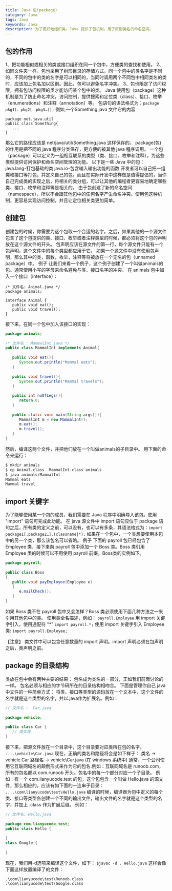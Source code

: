 ```yaml
---
title: Java 包(package)
category: Java
tags: Java
keywords: Java
description: 为了更好地组织类，Java 提供了包机制，用于区别类名的命名空间。
---
```

## 包的作用
1、把功能相似或相关的类或接口组织在同一个包中，方便类的查找和使用。
2、如同文件夹一样，包也采用了树形目录的存储方式。同一个包中的类名字是不同的，不同的包中的类的名字是可以相同的，当同时调用两个不同包中相同类名的类时，应该加上包名加以区别。因此，包可以避免名字冲突。
3、包也限定了访问权限，拥有包访问权限的类才能访问某个包中的类。
Java 使用包（package）这种机制是为了防止命名冲突，访问控制，提供搜索和定位类（class）、接口、枚举（enumerations）和注释（annotation）等。
包语句的语法格式为：`package pkg1[．pkg2[．pkg3…]];`
例如,一个Something.java 文件它的内容
```
package net.java.util
public class Something{
   ...
}
```
那么它的路径应该是 net/java/util/Something.java 这样保存的。 package(包) 的作用是把不同的 java 程序分类保存，更方便的被其他 java 程序调用。
一个包（package）可以定义为一组相互联系的类型（类、接口、枚举和注释），为这些类型提供访问保护和命名空间管理的功能。
以下是一些 Java 中的包：
java.lang-打包基础的类
java.io-包含输入输出功能的函数
开发者可以自己把一组类和接口等打包，并定义自己的包。而且在实际开发中这样做是值得提倡的，当你自己完成类的实现之后，将相关的类分组，可以让其他的编程者更容易地确定哪些类、接口、枚举和注释等是相关的。
由于包创建了新的命名空间（namespace），所以不会跟其他包中的任何名字产生命名冲突。使用包这种机制，更容易实现访问控制，并且让定位相关类更加简单。
## 创建包
创建包的时候，你需要为这个包取一个合适的名字。之后，如果其他的一个源文件包含了这个包提供的类、接口、枚举或者注释类型的时候，都必须将这个包的声明放在这个源文件的开头。
包声明应该在源文件的第一行，每个源文件只能有一个包声明，这个文件中的每个类型都应用于它。
如果一个源文件中没有使用包声明，那么其中的类，函数，枚举，注释等将被放在一个无名的包（unnamed package）中。
例子
让我们来看一个例子，这个例子创建了一个叫做animals的包。通常使用小写的字母来命名避免与类、接口名字的冲突。
在 animals 包中加入一个接口（interface）：
```+java
/* 文件名: Animal.java */
package animals;
 
interface Animal {
   public void eat();
   public void travel();
}
```
接下来，在同一个包中加入该接口的实现：
```java
package animals;
 
/* 文件名 : MammalInt.java */
public class MammalInt implements Animal{
 
   public void eat(){
      System.out.println("Mammal eats");
   }
 
   public void travel(){
      System.out.println("Mammal travels");
   } 
 
   public int noOfLegs(){
      return 0;
   }
 
   public static void main(String args[]){
      MammalInt m = new MammalInt();
      m.eat();
      m.travel();
   }
}
```
然后，编译这两个文件，并把他们放在一个叫做animals的子目录中。 用下面的命令来运行：
```bash
$ mkdir animals
$ cp Animal.class  MammalInt.class animals
$ java animals/MammalInt
Mammal eats
Mammal travel
```
## import 关键字
为了能够使用某一个包的成员，我们需要在 Java 程序中明确导入该包。使用 "import" 语句可完成此功能。
在 java 源文件中 import 语句应位于 package 语句之后，所有类的定义之前，可以没有，也可以有多条，其语法格式为：`import package1[.package2…].(classname|*);`
如果在一个包中，一个类想要使用本包中的另一个类，那么该包名可以省略。
例子
下面的 payroll 包已经包含了 Employee 类，接下来向 payroll 包中添加一个 Boss 类。Boss 类引用 Employee 类的时候可以不用使用 payroll 前缀，Boss类的实例如下。
```java
package payroll;
 
public class Boss
{
   public void payEmployee(Employee e)
   {
      e.mailCheck();
   }
}
```
如果 Boss 类不在 payroll 包中又会怎样？Boss 类必须使用下面几种方法之一来引用其他包中的类。
使用类全名描述，例如：
`payroll.Employee`
用 import 关键字引入，使用通配符 "*"
`import payroll.*;`
使用 import 关键字引入 Employee 类:
`import payroll.Employee;`

【注意】
类文件中可以包含任意数量的 import 声明。import 声明必须在包声明之后，类声明之前。
## package 的目录结构
类放在包中会有两种主要的结果：
包名成为类名的一部分，正如我们前面讨论的一样。
包名必须与相应的字节码所在的目录结构相吻合。
下面是管理你自己 java 中文件的一种简单方式：
将类、接口等类型的源码放在一个文本中，这个文件的名字就是这个类型的名字，并以.java作为扩展名。例如：
```java
// 文件名 :  Car.java
 
package vehicle;
 
public class Car {
   // 类实现  
}
```
接下来，把源文件放在一个目录中，这个目录要对应类所在包的名字。
`....\vehicle\Car.java`
现在，正确的类名和路径将会是如下样子：
类名 -> vehicle.Car
路径名 -> vehicle\Car.java (在 windows 系统中)
通常，一个公司使用它互联网域名的颠倒形式来作为它的包名.例如：互联网域名是 runoob.com，所有的包名都以 com.runoob 开头。包名中的每一个部分对应一个子目录。
例如：有一个 com.lianyucode.test 的包，这个包包含一个叫做 Hello.java 的源文件，那么相应的，应该有如下面的一连串子目录：
`....\com\lianyucode\test\Hello.java`
编译的时候，编译器为包中定义的每个类、接口等类型各创建一个不同的输出文件，输出文件的名字就是这个类型的名字，并加上 .class 作为扩展后缀。 例如：

```java
// 文件名: Hello.java
 
package com.lianyucode.test;
public class Hello {
      
}
class Google {
      
}
```
现在，我们用-d选项来编译这个文件，如下：
`$javac -d . Hello.java`
这样会像下面这样放置编译了的文件：
```
.\com\lianyucode\test\Runoob.class
.\com\lianyucode\test\Google.class
```





